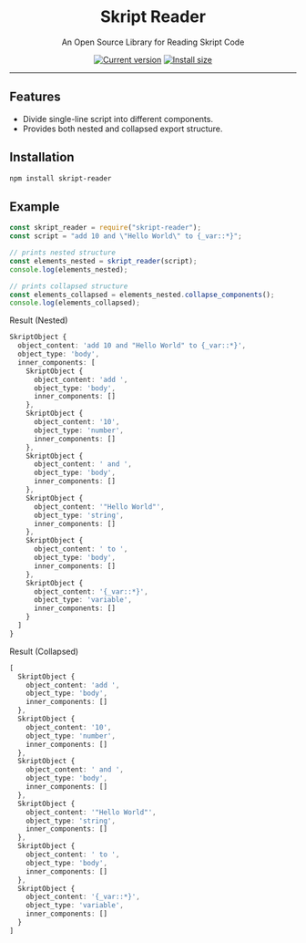 <div align="center">
    <h1>Skript Reader</h1>
	<p>An Open Source Library for Reading Skript Code</p>
	<a href="https://packagephobia.now.sh/result?p=skript-reader"><img src="https://badgen.net/packagephobia/install/skript-reader" alt="Current version"></a>
	<a href="https://www.npmjs.com/package/skript-reader"><img src="https://img.shields.io/npm/v/skript-reader" alt="Install size"></a>
</div>

---

## Features

- Divide single-line script into different components.
- Provides both nested and collapsed export structure.

## Installation

```bash
npm install skript-reader
```

## Example

```js
const skript_reader = require("skript-reader");
const script = "add 10 and \"Hello World\" to {_var::*}";

// prints nested structure
const elements_nested = skript_reader(script);
console.log(elements_nested);

// prints collapsed structure
const elements_collapsed = elements_nested.collapse_components();
console.log(elements_collapsed);
```
Result (Nested)
```ts
SkriptObject {
  object_content: 'add 10 and "Hello World" to {_var::*}',
  object_type: 'body',
  inner_components: [
    SkriptObject {
      object_content: 'add ',
      object_type: 'body',
      inner_components: []
    },
    SkriptObject {
      object_content: '10',
      object_type: 'number',
      inner_components: []
    },
    SkriptObject {
      object_content: ' and ',
      object_type: 'body',
      inner_components: []
    },
    SkriptObject {
      object_content: '"Hello World"',
      object_type: 'string',
      inner_components: []
    },
    SkriptObject {
      object_content: ' to ',
      object_type: 'body',
      inner_components: []
    },
    SkriptObject {
      object_content: '{_var::*}',
      object_type: 'variable',
      inner_components: []
    }
  ]
}
```
Result (Collapsed)
```ts
[
  SkriptObject {
    object_content: 'add ',
    object_type: 'body',
    inner_components: []
  },
  SkriptObject {
    object_content: '10',
    object_type: 'number',
    inner_components: []
  },
  SkriptObject {
    object_content: ' and ',
    object_type: 'body',
    inner_components: []
  },
  SkriptObject {
    object_content: '"Hello World"',
    object_type: 'string',
    inner_components: []
  },
  SkriptObject {
    object_content: ' to ',
    object_type: 'body',
    inner_components: []
  },
  SkriptObject {
    object_content: '{_var::*}',
    object_type: 'variable',
    inner_components: []
  }
]
```